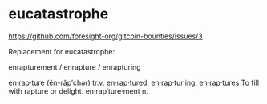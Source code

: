 # eucatastrophe
https://github.com/foresight-org/gitcoin-bounties/issues/3

Replacement for eucatastrophe:

enrapturement / enrapture / enrapturing

en·rap·ture  (ĕn-răp′chər)
tr.v. en·rap·tured, en·rap·tur·ing, en·rap·tures
To fill with rapture or delight.
en·rap′ture·ment n.
